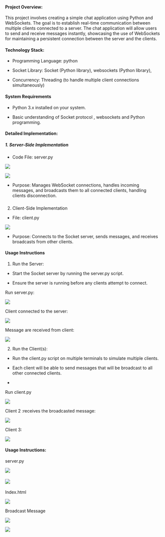 #### Project Overview:

This project involves creating a simple chat application using Python and WebSockets. The goal is to establish real-time communication between multiple clients connected to a server. The chat application will allow users to send and receive messages instantly, showcasing the use of WebSockets for maintaining a persistent connection between the server and the clients.

#### Technology Stack:

-   Programming Language: python
    
-   Socket Library:  Socket (Python library), websockets (Python library),
    
-   Concurrency: Threading (to handle multiple client connections simultaneously)
    

#### System Requirements

-   Python 3.x installed on your system.
    
-   Basic understanding of Socket protocol , websockets and Python programming.
    

  

#### Detailed Implementation:

  

##### 1. Server-Side Implementation

  

-   Code File:  server.py
    

![](https://lh7-rt.googleusercontent.com/docsz/AD_4nXclbNga6tlAVlqGv_ELLoxB6H5vjic_dnaiX-vo0xpsrGIOn0jOuFecwWjcszAcbjr_my-z7oMPM-a6s8y2sSoPFwg73GVemA3m3XUW1QuNO8_ax5zCKrZPTamQPZyW3Jae_hSWmgugaWoQtm-_rsmbuCid?key=o80k732yts8IGZfP_LeX5A)

![](https://lh7-rt.googleusercontent.com/docsz/AD_4nXfEKdOdF4zM8k-JrxeE0cM95MuBZOaFXpUmgUaZNL6ikS-GU-QHak02w8QHkI6yknFQZ-lBd0p9IwpXr7Pv6VLABVw-lbCm7W_ahd_1Sz7urKmg72He7UPGAZ31iMSelcd63uVhm20h3kG_ysw_xfCLSB4?key=o80k732yts8IGZfP_LeX5A)

-   Purpose: Manages WebSocket connections, handles incoming messages, and broadcasts them to all connected clients, handling clients disconnection.
    

#####   
2. Client-Side Implementation

-   File:  client.py
    

![](https://lh7-rt.googleusercontent.com/docsz/AD_4nXft_zYRsntWxyAkdbn4UHYxWQ6FDuO4WE1rFPWIUta-rKLJFd--2iZB-Pcwxpl_F30eCV6sEuhoG4MZWEyl3NIEgWtUegVLjKdRDWqImzCRUIUrl7_xpieWOhhw0NCdBiXKBeYsI5uchpr3P8U6oJus7d0?key=o80k732yts8IGZfP_LeX5A)

  

-   Purpose: Connects to the Socket server, sends messages, and receives broadcasts from other clients.
    

  
  
  
  
  
  
  

#### Usage Instructions

1.  Run the Server:
    

-   Start the Socket server by running the server.py script.
    
-   Ensure the server is running before any clients attempt to connect.
    

Run server.py:

![](https://lh7-rt.googleusercontent.com/docsz/AD_4nXdo20CtLMzXi5878PADt5dhknHe7-Zf6ShOZh5qwBksultPlV3CegKA3paYfyt5GkXEhg3EGxHmjYiByJ6fLlYiYBlpnp-H7dINJ1tQpiRXTQNcLLxgMxo_I3YKRCsAPMIlRxD3fLSAGRzJdTYgQP0gNig?key=o80k732yts8IGZfP_LeX5A)

Client connected to the server:

![](https://lh7-rt.googleusercontent.com/docsz/AD_4nXdmws1XPROVq6h3HT5JkbI4EkpsXCCZ0jvjDEadFQXrx0N3Lad5JOxUzGIvUXsA-RDyiNFR9bxaUQGYUMzDYiOrhwWprIOVXzbAMTdbJC0MW_6ATJOnKweAebvYOkzUM1WECLxG7OwHq_BU8g2RZAwUtHP7?key=o80k732yts8IGZfP_LeX5A)

Message are received from client:

![](https://lh7-rt.googleusercontent.com/docsz/AD_4nXd7iubXBBUfexNT8Hd8-tx8AVYMFJUYGJ5OQPrNQe4JzGJpgCp6fMOATbrdgi4ddtFGJ50ARsqjPJyfo3xGwhEmrIYBFCHddfFQgX0gX-2Wpqf9_5odt3lbPebcjkdI7xg94eUwJIM-xQdUt1zNUVL03J05?key=o80k732yts8IGZfP_LeX5A)

  
  

2.  Run the Client(s):
    

  

-   Run the client.py script on multiple terminals to simulate multiple clients.
    
-   Each client will be able to send messages that will be broadcast to all other connected clients.
    
-     
    

Run client.py

  

![](https://lh7-rt.googleusercontent.com/docsz/AD_4nXcLTQoh7tzi1zNWGzh92ZzKsKKewQlXziEFRcRDI9sfYz5cM1b160uP7yZ6FNl25Ix6mQnCKo9dhBbjk_nl5KWPQNDtl3qlTJm1tX4llNwdCGayUcqaY0ZLJs425EwD9RJZ6GPyBjM_B0It2n1so_FRBKE?key=o80k732yts8IGZfP_LeX5A)

  

Client 2 :receives the broadcasted message:

  

![](https://lh7-rt.googleusercontent.com/docsz/AD_4nXdsE9IzSO1TJfU_eW5eEQ4LhjK-suzOM8BzBaldJI9XiEsW5F9uMSfHnQz2QnpH22CSDlycG5mssQfdjtU0nvP1k27uhnCAD-P-PwlSDbuARsFdN1Pd1rCnIzDAkdQE_8T12y8n2ehWQtqqG9-MOrIfESI?key=o80k732yts8IGZfP_LeX5A)

Client 3:

![](https://lh7-rt.googleusercontent.com/docsz/AD_4nXd3DLHYohVYDtWNBghaZ1zvWzBNbcHSDAzV7tFeDk52gdoDdjb2pI8Rdy1rZQ3ixBpIiXkzg0kHuXk9CV3ym_uiC_7I-wjKZgD9jmx3ayTphewrw_02XwxjEPV-FHaGBepR4m9DJOKRAE4s7wrtf6c5glE?key=o80k732yts8IGZfP_LeX5A)

  
  
  

#### Usage Instructions:

  
  

server.py

![](https://lh7-rt.googleusercontent.com/docsz/AD_4nXdkr9PhDHX3hXP7-KXRq1uNXS1IopZKHYPRXh1pdLOOvo1GRkds_YkOE4MZclVYZKb49V5DEdwiSnz3Ay69Me6pRSOTWLAlLJtAlx6ZIxQiflnMKp9zDmdjDdrOxmqmdsZwEry4ZwEwl0a0xjM5Yjmm3Rjt?key=o80k732yts8IGZfP_LeX5A)

#### ![](https://lh7-rt.googleusercontent.com/docsz/AD_4nXf74BbqY_k7mgEvvOBjjaOcXRqKAV5x09qfzk8YGN8Ca0Qb6kOWVgykW2U4wDJy7MfNFmX8C5jifIb0GzCOqmNphezn9lMoF2iSsMW-phHYqtjmHvgd-THQ_daWlP2FawI62K40miNT_RjNslAG_cZdMNE?key=o80k732yts8IGZfP_LeX5A)

  
  
  

Index.html

  

![](https://lh7-rt.googleusercontent.com/docsz/AD_4nXcH77wOAdJuGBQuI0jjlvg0OMUMwcMAvORsnBHmzlDJQk0A4yjAEeOTY-a25WwjaqpIi9bedJxaw0ig1WtItjhBG4zNfPwgdhJWBdif3dpHldHPeCMMBdtMJx1911SZK5-34aeum-Y5k90zUxhfCloCOK6W?key=o80k732yts8IGZfP_LeX5A)

  

Broadcast Message

  

![](https://lh7-rt.googleusercontent.com/docsz/AD_4nXdZkxXh6wGdOH5_L4r_bI4keEen35FsB7h3vTwFHsiFbLoJSzaCuiZLGNUiyqgw6BTov_V2AC9sE2XigjL7CiElWRbVL8_12HwRk3H0mVg4Ikfmhv26bPpRENgmfnbLoR1QuUBEwdNq3fEkYseTGjNeBZA?key=o80k732yts8IGZfP_LeX5A)

  
  

![](https://lh7-rt.googleusercontent.com/docsz/AD_4nXeM3w5xXjFN1QkvvERCDxjK6F7Fp-AkDeAhjI41B6cGGbCN5G3pTWKPCOH0qtZ_NNxWaDHQtyUEH4LO4dMhLtCFwZWGWRhevvOpbssn3cBfUjEc5teFGxSsy5J0rAgZ83PVpQCYVfDPm6OhQ_rmgeiFudNV?key=o80k732yts8IGZfP_LeX5A)
